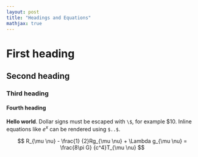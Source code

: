 ```yaml
---
layout: post
title: "Headings and Equations"
mathjax: true
---
```


# First heading

## Second heading

### Third heading

#### Fourth heading

**Hello world**. Dollar signs must be escaped with `\$`, for example \$10. Inline equations like $e^x$ can be rendered using `$..$`.

$$ R_{\mu \nu} - \frac{1} {2}Rg_{\mu \nu} + \Lambda g_{\mu \nu} = \frac{8\pi G} {c^4}T_{\mu \nu} $$

